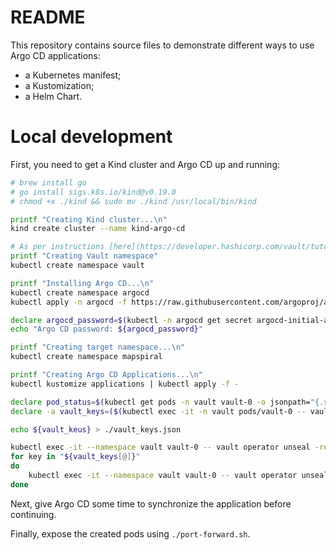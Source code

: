 # README

This repository contains source files to demonstrate different ways to use Argo CD applications:

- a Kubernetes manifest;
- a Kustomization;
- a Helm Chart.

# Local development

First, you need to get a Kind cluster and Argo CD up and running:

```bash
# brew install go
# go install sigs.k8s.io/kind@v0.19.0
# chmod +x ./kind && sudo mv ./kind /usr/local/bin/kind

printf "Creating Kind cluster...\n"
kind create cluster --name kind-argo-cd

# As per instructions [here](https://developer.hashicorp.com/vault/tutorials/kubernetes/kubernetes-raft-deployment-guide#kubernetes-namespaces)
printf "Creating Vault namespace"
kubectl create namespace vault

printf "Installing Argo CD...\n"
kubectl create namespace argocd
kubectl apply -n argocd -f https://raw.githubusercontent.com/argoproj/argo-cd/stable/manifests/install.yaml

declare argocd_password=$(kubectl -n argocd get secret argocd-initial-admin-secret -o jsonpath="{.data.password}" | base64 -d)
echo "Argo CD password: ${argocd_password}"

printf "Creating target namespace...\n"
kubectl create namespace mapspiral

printf "Creating Argo CD Applications...\n"
kubectl kustomize applications | kubectl apply -f -

declare pod_status=$(kubectl get pods -n vault vault-0 -o jsonpath="{.status.phase}")
declare -a vault_keys=($(kubectl exec -it -n vault pods/vault-0 -- vault operator init --format=json | jq -r  '.unseal_keys_b64[]'))

echo ${vault_keus} > ./vault_keys.json

kubectl exec -it --namespace vault vault-0 -- vault operator unseal -reset
for key in "${vault_keys[@]}"
do
    kubectl exec -it --namespace vault vault-0 -- vault operator unseal --format=json $(echo ${key})
done
```

Next, give Argo CD some time to synchronize the application before continuing.

Finally, expose the created pods using `./port-forward.sh`.
